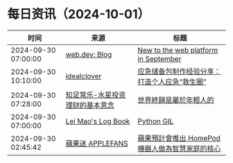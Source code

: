 ﻿# 每日资讯（2024-10-01）

|时间|来源|标题|
|---|---|---|
|2024-09-30 07:00:00|[web.dev: Blog](https://web.dev/feed.xml)|[New to the web platform in September](https://web.dev/blog/web-platform-09-2024?hl=en)|
|2024-09-30 10:10:00|[idealclover](https://idealclover.top/feed)|[应急储备包制作经验分享：打造个人应急“救生圈”](https://idealclover.top/archives/639/)|
|2024-09-30 07:28:00|[知足常乐-水星投资理财的基本意念](http://mercurychong.blogspot.com/feeds/posts/default)|[世界終歸是屬於年輕人的](http://mercurychong.blogspot.com/2024/09/blog-post_30.html)|
|2024-09-30 07:00:00|[Lei Mao's Log Book](https://leimao.github.io/atom.xml)|[Python GIL](https://leimao.github.io/blog/Python-GIL/)|
|2024-09-30 02:45:42|[蘋果迷 APPLEFANS](https://applefans.today/feed/)|[蘋果預計會推出 HomePod 機器人做為智慧家庭的核心](https://applefans.today/2024-09-apple-next-two-new-smart-display-products/)|
